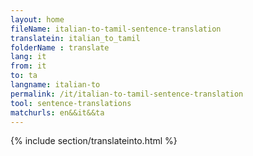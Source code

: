 ```yaml
---
layout: home
fileName: italian-to-tamil-sentence-translation
translatein: italian_to_tamil
folderName : translate
lang: it
from: it
to: ta
langname: italian-to
permalink: /it/italian-to-tamil-sentence-translation
tool: sentence-translations
matchurls: en&&it&&ta
---
```

{% include section/translateinto.html %}

